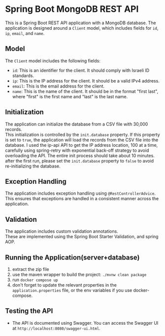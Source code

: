 # Spring Boot MongoDB REST API

This is a Spring Boot REST API application with a MongoDB database. The application is designed around a `Client` model, which includes fields for `id`, `ip`, `email`, and `name`.

## Model

The `Client` model includes the following fields:

- `id`: This is an identifier for the client. It should comply with Israeli ID standards.
- `ip`: This is the IP address for the client. It should be a valid IPv4 address.
- `email`: This is the email address for the client.
- `name`: This is the name of the client. It should be in the format "first last", where "first" is the first name and "last" is the last name.

## Initialization

The application can initialize the database from a CSV file with 30,000 records. </br>
This initialization is controlled by the `init.database` property. If this property is set to `true`, the application will load the records from the CSV file into the database.
I used the ip-api API to get the IP address location, 100 at a time, carefully using spring-retry with exponential back-off strategy to avoid overloading the API.
The entire init process should take about 10 minutes. after the first run, please set the `init.database` property to `false` to avoid re-initializing the database.

## Exception Handling

The application includes exception handling using `@RestControllerAdvice`. This ensures that exceptions are handled in a consistent manner across the application.

## Validation

The application includes custom validation annotations.</br>
These are implemented using the Spring Boot Starter Validation, and spring AOP.

## Running the Application(server+database)
1. extract the zip file
2. use the maven wrapper to build the project: `./mvnw clean package`
3. run `docker compose up`
4. don't forget to update the relevant properties in the `application.properties` file, or the env variables if you use docker-compose.

## Testing the API
- The API is documented using Swagger. You can access the Swagger UI at `http://localhost:8080/swagger-ui.html`.